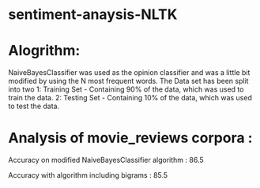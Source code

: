 # sentiment-anaysis-NLTK

# Alogrithm:
 NaiveBayesClassifier was used as the opinion classifier and was a little bit modified by using the N most frequent words.
 The Data set has been split into two
 1: Training Set - Containing 90% of the data, which was used to train the data.
 2: Testing Set - Containing 10% of the data, which was used to test the data.
 
# Analysis of movie_reviews corpora :
 Accuracy on modified NaiveBayesClassifier algorithm : 86.5

 Accuracy with algorithm including bigrams : 85.5
 
